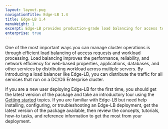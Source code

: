 ```yaml
---
layout: layout.pug
navigationTitle: Edge-LB 1.4
title: Edge-LB 1.4
menuWeight: 1
excerpt: Edge-LB provides production-grade load balancing for access to all services that run on DC/OS Enterprise clusters
enterprise: true
---
```

One of the most important ways you can manage cluster operations is through efficient load balancing of access requests and workload processing. Load balancing improves the performance, reliability, and network efficiency for web-based properties, applications, databases, and other services by distributing workload across multiple servers. By introducing a load balancer like Edge-LB, you can distribute the traffic for all services that run on a DC/OS Enterprise cluster. 

If you are a new user deploying Edge-LB for the first time, you should get the latest version of the package and take an introductory tour using the [Getting started](/services/edge-lb/1.4/getting-started/) topics. If you are familiar with Edge-LB but need help installing, configuring, or troubleshooting an Edge-LB deployment, get the latest version of the package available, then review the concepts, tutorials, how-to tasks, and reference information to get the most from your deployment.

